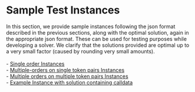 # Sample Test Instances

In this section, we provide sample instances following the json format described in the previous sections, along with the optimal solution, again in the appropriate json format. These can be used for testing purposes while developing a solver. We clarify that the solutions provided are optimal up to a very small factor (caused by rounding very small amounts).\
\
\- [Single order Instances](https://drive.google.com/file/d/1VIfuMVOG62bFHHbXAEOCtPG4ZTRiPi3O/view?usp=sharing)\
\- [Multiple-orders on single token pairs Instances](https://drive.google.com/file/d/13RaEsDaqt7IHnLcEefFLj\_yPIrlJHYX7/view?usp=sharing)\
\- [Multiple orders on multiple token pairs Instances](https://drive.google.com/file/d/10RuJ93gHwo5uBZ6xST4k7-UMTlXBbmj-/view?usp=sharing)\
\- [Example Instance with solution containing calldata](https://drive.google.com/file/d/1sOXd8t4dfckVxAMz2TAnsisUve3M6iiG/view?usp=sharing)
